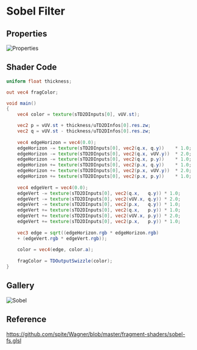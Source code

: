 # Sobel Filter

## Properties
![Properties](https://user-images.githubusercontent.com/21966381/115987225-1ef3e800-a5ef-11eb-9539-afd35d6c107f.jpg)

## Shader Code

```glsl
uniform float thickness;

out vec4 fragColor;

void main()
{
    vec4 color = texture(sTD2DInputs[0], vUV.st);

    vec2 p = vUV.st + thickness/uTD2DInfos[0].res.zw;
    vec2 q = vUV.st - thickness/uTD2DInfos[0].res.zw;
    
    vec4 edgeHorizon = vec4(0.0);
    edgeHorizon -= texture(sTD2DInputs[0], vec2(q.x, q.y))    * 1.0;
    edgeHorizon -= texture(sTD2DInputs[0], vec2(q.x, vUV.y))  * 2.0;
    edgeHorizon -= texture(sTD2DInputs[0], vec2(q.x, p.y))    * 1.0;
    edgeHorizon += texture(sTD2DInputs[0], vec2(p.x, q.y))    * 1.0;
    edgeHorizon += texture(sTD2DInputs[0], vec2(p.x, vUV.y))  * 2.0;
    edgeHorizon += texture(sTD2DInputs[0], vec2(p.x, p.y))    * 1.0;
    
    vec4 edgeVert = vec4(0.0);
    edgeVert -= texture(sTD2DInputs[0], vec2(q.x,   q.y)) * 1.0;
    edgeVert -= texture(sTD2DInputs[0], vec2(vUV.x, q.y)) * 2.0;
    edgeVert -= texture(sTD2DInputs[0], vec2(p.x,   q.y)) * 1.0;
    edgeVert += texture(sTD2DInputs[0], vec2(q.x,   p.y)) * 1.0;
    edgeVert += texture(sTD2DInputs[0], vec2(vUV.x, p.y)) * 2.0;
    edgeVert += texture(sTD2DInputs[0], vec2(p.x,   p.y)) * 1.0;
    
    vec3 edge = sqrt((edgeHorizon.rgb * edgeHorizon.rgb) 
    + (edgeVert.rgb * edgeVert.rgb));
  
  	color = vec4(edge, color.a);
  
    fragColor = TDOutputSwizzle(color);
}
```

## Gallery

![Sobel](https://user-images.githubusercontent.com/21966381/115665376-2fe9f280-a37e-11eb-8ec1-7dfce6dea43f.jpg)

## Reference

https://github.com/spite/Wagner/blob/master/fragment-shaders/sobel-fs.glsl
